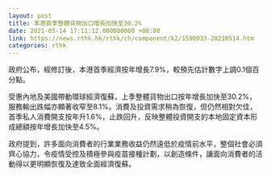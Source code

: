 ```yaml
---
layout: post
title: 本港首季整體貨物出口增長加快至30.2%
date: 2021-05-14 17:11:12.000000000 +08:00
link: https://news.rthk.hk/rthk/ch/component/k2/1590933-20210514.htm
categories: rthk
---
```


政府公布，經修訂後，本港首季經濟按年增長7.9%，較預先估計數字上調0.1個百分點。

受惠內地及美國帶動環球經濟復蘇，上季整體貨物出口按年增長加快至30.2%，服務輸出跌幅亦顯著收窄至8.1%。消費及投資需求稍為恢復，但仍然相對欠佳，首季私人消費開支按年升1.6%，止跌回升，反映整體投資開支的本地固定資本形成總額按年增長加快至4.5%。

政府提到，許多面向消費者的行業業務收益仍然遠低於疫情前水平，整個社會必須齊心協力，令疫情受控及積極參與疫苗接種計劃，以創造條件，讓面向消費者的活動得以更明顯恢復及達致全面經濟復蘇。
